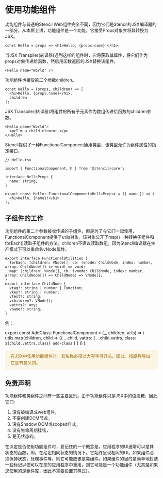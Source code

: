 # 使用功能组件

功能组件与普通的Stencil Web组件完全不同，因为它们是Stencil的JSX编译器的一部分。从本质上讲，功能组件是一个功能，它接受Props对象并将其转换为JSX。

```
const Hello = props => <h1>Hello, {props.name}!</h1>;
```

当JSX Transpiler(转译器)遇到这样的组件时，它将获取其属性，将它们作为props对象传递给函数，然后用函数返回的JSX替换该组件。

```
<Hello name="World" />
```

功能组件也接受第二个参数children。

```
const Hello = (props, children) => [
  <h1>Hello, {props.name}</h1>,
  children
];
```

JSX Transpiler(转译器)将组件的所有子元素作为数组传递给函数的children参数。

```
<Hello name="World">
  <p>I'm a child element.</p>
</Hello>
```

Stencli提供了一种FunctionalComponent通用类型，该类型允许为组件属性的指定接口。

```
// Hello.tsx

import { FunctionalComponent, h } from '@stencil/core';

interface HelloProps {
  name: string;
}

export const Hello: FunctionalComponent<HelloProps> = ({ name }) => (
  <h1>Hello, {name}!</h1>
);
```

## 子组件的工作

功能组件的第二个参数接收传递的子组件，但是为了与它们一起使用，FunctionalComponent提供了utils对象，该对象公开了map()一种转换子组件和forEach()读取子组件的方法。children不建议读取数组，因为Stencli编译器在生产模式下可以重命名vNode属性。

```
export interface FunctionalUtilities {
  forEach: (children: VNode[], cb: (vnode: ChildNode, index: number, array: ChildNode[]) => void) => void;
  map: (children: VNode[], cb: (vnode: ChildNode, index: number, array: ChildNode[]) => ChildNode) => VNode[];
}
export interface ChildNode {
  vtag?: string | number | Function;
  vkey?: string | number;
  vtext?: string;
  vchildren?: VNode[];
  vattrs?: any;
  vname?: string;
}
```

例：

export const AddClass: FunctionalComponent = (_, children, utils) => (
  utils.map(children, child => ({
    ...child,
    vattrs: {
      ...child.vattrs,
      class: `${child.vattrs.class} add-class`
    }
  }
  ))
);

<div style="background: #fdf5e4;
    margin: 0;color:#9a6400;
    padding: 10px 18px 10px;
    border-radius: 4px;display: flex;
    align-items: center;margin-bottom:10px;line-height: 1.6;
    font-size: 14px;">
  在JSX中使用功能组件时，其名称必须以大写字母开头。因此，按原样导出它是有意义的。
</div>

## 免责声明

功能组件和类组件之间有一些主要区别。由于功能组件只是JSX中的语法糖，因此它们:

1. 没有被编译成web组件，
2. 不要创建DOM节点，
3. 没有Shadow DOM或scoped样式，
4. 没有生命周期挂钩，
5. 是无状态的。

在决定是否使用功能组件时，要记住的一个概念是，应用程序的UI通常可以是其状态的函数，即，在给定相同状态的情况下，它始终呈现相同的UI。如果组件必须保持状态，处理事件等，则它可能应该是类组件。如果组件的目的是简单地封装一些标记以便可以在您的应用程序中重用，则它可能是一个功能组件（尤其是如果您使用的是组件库，因此不需要设置其样式）。